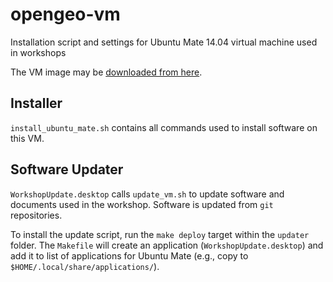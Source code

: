# opengeo-vm
Installation script and settings for Ubuntu Mate 14.04 virtual machine used in workshops

The VM image may be [downloaded from here](http://ftp-earth.bu.edu/public/ceholden/VM).

## Installer
`install_ubuntu_mate.sh` contains all commands used to install software on this VM.

## Software Updater
`WorkshopUpdate.desktop` calls `update_vm.sh` to update software and documents used in the workshop. Software is updated from `git` repositories.

To install the update script, run the `make deploy` target within the `updater` folder. The `Makefile` will create an application (`WorkshopUpdate.desktop`) and add it to list of applications for Ubuntu Mate (e.g., copy to `$HOME/.local/share/applications/`).
